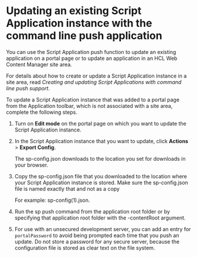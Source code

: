 # Updating an existing Script Application instance with the command line push application

You can use the Script Application push function to update an existing application on a portal page or to update an application in an HCL Web Content Manager site area.

For details about how to create or update a Script Application instance in a site area, read *Creating and updating Script Applications with command line push support*.

To update a Script Application instance that was added to a portal page from the Application toolbar, which is not associated with a site area, complete the following steps.

1.  Turn on **Edit mode** on the portal page on which you want to update the Script Application instance.

2.  In the Script Application instance that you want to update, click **Actions** \> **Export Config**.

    The sp-config.json downloads to the location you set for downloads in your browser.

3.  Copy the sp-config.json file that you downloaded to the location where your Script Application instance is stored. Make sure the sp-config.json file is named exactly that and not as a copy

    For example: sp-config\(1\).json.

4.  Run the sp push command from the application root folder or by specifying that application root folder with the -contentRoot argument.

5.  For use with an unsecured development server, you can add an entry for `portalPassword` to avoid being prompted each time that you push an update. Do not store a password for any secure server, because the configuration file is stored as clear text on the file system.



